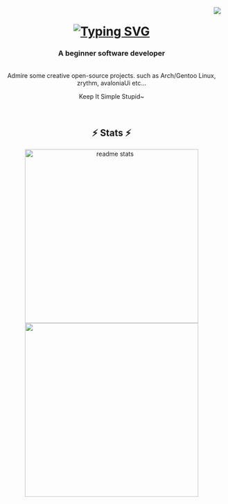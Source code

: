 <img align="right" src="https://visitor-badge.laobi.icu/badge?page_id=jindongjie.jindongjie&right_color=yellow" />
<h1 align="center">
   <a href="https://git.io/typing-svg"><img src="http://readme-typing-svg.herokuapp.com?font=Fira+Code&size=22&pause=1000&color=D8A52D&random=true&width=550&lines=%F0%9F%8C%8F%F0%9F%8C%A4%EF%B8%8F+Welcome+to+the+earth+internet+!%F0%9F%AA%90;I+am+ar0m+~+%F0%9F%8C%91%F0%9F%8C%91" alt="Typing SVG" /></a>
</h1>


<h3 align="center">A beginner software developer</h3>

<br/>

<div align="center">
Admire some creative open-source projects.
such as Arch/Gentoo Linux, zrythm, avaloniaUi etc...

Keep It Simple Stupid~

</div>

<br>
<h2 align="center">⚡ Stats ⚡</h2>
<div align=center>
  <img width=400 src="https://github-readme-stats.vercel.app/api?username=jindongjie&theme=gruvbox&count_private=true&show_icons=true&rank_icon=github&border_radius=10" alt="readme stats" />
  <br/>
  <img width=400 align="center" src="https://github-readme-stats.vercel.app/api/top-langs/?username=jindongjie&count=10&theme=gruvbox&border_radius=10" />
  
</div>
